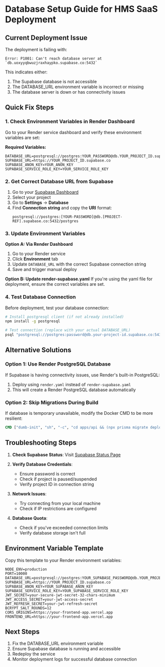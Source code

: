 # Database Setup Guide for HMS SaaS Deployment

## Current Deployment Issue

The deployment is failing with:
```
Error: P1001: Can't reach database server at `db.uoxyyqbwuzjraxhaypko.supabase.co:5432`
```

This indicates either:
1. The Supabase database is not accessible
2. The DATABASE_URL environment variable is incorrect or missing
3. The database server is down or has connectivity issues

## Quick Fix Steps

### 1. Check Environment Variables in Render Dashboard

Go to your Render service dashboard and verify these environment variables are set:

**Required Variables:**
```
DATABASE_URL=postgresql://postgres:YOUR_PASSWORD@db.YOUR_PROJECT_ID.supabase.co:5432/postgres
SUPABASE_URL=https://YOUR_PROJECT_ID.supabase.co
SUPABASE_ANON_KEY=YOUR_ANON_KEY
SUPABASE_SERVICE_ROLE_KEY=YOUR_SERVICE_ROLE_KEY
```

### 2. Get Correct Database URL from Supabase

1. Go to your [Supabase Dashboard](https://supabase.com/dashboard)
2. Select your project
3. Go to **Settings** → **Database** 
4. Find **Connection string** and copy the **URI** format:
   ```
   postgresql://postgres:[YOUR-PASSWORD]@db.[PROJECT-REF].supabase.co:5432/postgres
   ```

### 3. Update Environment Variables

**Option A: Via Render Dashboard**
1. Go to your Render service
2. Click **Environment** tab
3. Update `DATABASE_URL` with the correct Supabase connection string
4. Save and trigger manual deploy

**Option B: Update render-supabase.yaml**
If you're using the yaml file for deployment, ensure the correct variables are set.

### 4. Test Database Connection

Before deployment, test your database connection:

```bash
# Install postgresql client (if not already installed)
npm install -g postgresql

# Test connection (replace with your actual DATABASE_URL)
psql "postgresql://postgres:password@db.your-project-id.supabase.co:5432/postgres" -c "SELECT version();"
```

## Alternative Solutions

### Option 1: Use Render PostgreSQL Database
If Supabase is having connectivity issues, use Render's built-in PostgreSQL:

1. Deploy using `render.yaml` instead of `render-supabase.yaml`
2. This will create a Render PostgreSQL database automatically

### Option 2: Skip Migrations During Build
If database is temporary unavailable, modify the Docker CMD to be more resilient:

```dockerfile
CMD ["dumb-init", "sh", "-c", "cd apps/api && (npx prisma migrate deploy --schema=./prisma/schema.prisma || echo 'Migration failed, starting anyway') && cd ../.. && node apps/api/dist/main.js"]
```

## Troubleshooting Steps

1. **Check Supabase Status**: Visit [Supabase Status Page](https://status.supabase.com/)

2. **Verify Database Credentials**: 
   - Ensure password is correct
   - Check if project is paused/suspended
   - Verify project ID in connection string

3. **Network Issues**: 
   - Try connecting from your local machine
   - Check if IP restrictions are configured

4. **Database Quota**: 
   - Check if you've exceeded connection limits
   - Verify database storage isn't full

## Environment Variable Template

Copy this template to your Render environment variables:

```
NODE_ENV=production
PORT=10000
DATABASE_URL=postgresql://postgres:YOUR_SUPABASE_PASSWORD@db.YOUR_PROJECT_ID.supabase.co:5432/postgres
SUPABASE_URL=https://YOUR_PROJECT_ID.supabase.co
SUPABASE_ANON_KEY=YOUR_SUPABASE_ANON_KEY
SUPABASE_SERVICE_ROLE_KEY=YOUR_SUPABASE_SERVICE_ROLE_KEY
JWT_SECRET=your-secure-jwt-secret-32-chars-minimum
JWT_ACCESS_SECRET=your-jwt-access-secret
JWT_REFRESH_SECRET=your-jwt-refresh-secret
BCRYPT_SALT_ROUNDS=12
CORS_ORIGINS=https://your-frontend-app.vercel.app
FRONTEND_URL=https://your-frontend-app.vercel.app
```

## Next Steps

1. Fix the DATABASE_URL environment variable
2. Ensure Supabase database is running and accessible  
3. Redeploy the service
4. Monitor deployment logs for successful database connection